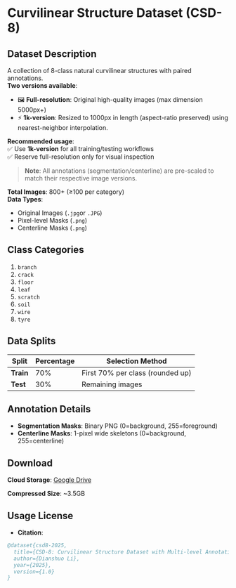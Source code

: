 # Curvilinear Structure Dataset (CSD-8)

## Dataset Description
A collection of 8-class natural curvilinear structures with paired annotations.  
**Two versions available**:  
- 🖼️ **Full-resolution**: Original high-quality images (max dimension 5000px+)  
- ⚡ **1k-version**: Resized to 1000px  in length (aspect-ratio preserved) using nearest-neighbor interpolation. 

**Recommended usage**:  
✅ Use **1k-version** for all training/testing workflows  
✅ Reserve full-resolution only for visual inspection  

> **Note**: All annotations (segmentation/centerline) are pre-scaled to match their respective image versions.

**Total Images**: 800+ (≥100 per category)  
**Data Types**:

- Original Images (`.jpg`or `.JPG`)
- Pixel-level Masks (`.png`)
- Centerline Masks (`.png`)

## Class Categories
1. `branch`
2. `crack` 
3. `floor`
4. `leaf`
5. `scratch`
6. `soil`
7. `wire`
8. `tyre` 

## Data Splits
| Split     | Percentage | Selection Method                 |
| --------- | ---------- | -------------------------------- |
| **Train** | 70%        | First 70% per class (rounded up) |
| **Test**  | 30%        | Remaining images                 |

## Annotation Details
- **Segmentation Masks**: Binary PNG (0=background, 255=foreground)
- **Centerline Masks**: 1-pixel wide skeletons (0=background, 255=centerline)

## Download
**Cloud Storage**: 
[Google Drive](https://drive.google.com/file/d/1oHZHODyz3XA_hSuVmNnEYTk5-ALRCf7A/view?usp=sharing)

**Compressed Size**: ~3.5GB  

## Usage License
- **Citation**:
```bibtex
@dataset{csd8-2025,
  title={CSD-8: Curvilinear Structure Dataset with Multi-level Annotations},
  author={Dianshuo Li},
  year={2025},
  version={1.0}
}
```

